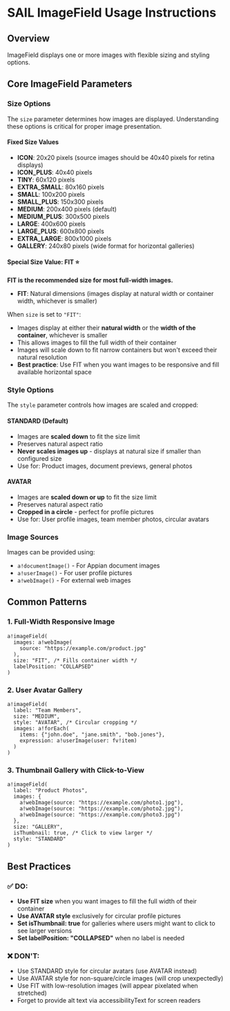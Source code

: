 # SAIL ImageField Usage Instructions

## Overview
ImageField displays one or more images with flexible sizing and styling options.

## Core ImageField Parameters

### Size Options

The `size` parameter determines how images are displayed. Understanding these options is critical for proper image presentation.

#### Fixed Size Values
- **ICON**: 20x20 pixels (source images should be 40x40 pixels for retina displays)
- **ICON_PLUS**: 40x40 pixels
- **TINY**: 60x120 pixels
- **EXTRA_SMALL**: 80x160 pixels
- **SMALL**: 100x200 pixels
- **SMALL_PLUS**: 150x300 pixels
- **MEDIUM**: 200x400 pixels (default)
- **MEDIUM_PLUS**: 300x500 pixels
- **LARGE**: 400x600 pixels
- **LARGE_PLUS**: 600x800 pixels
- **EXTRA_LARGE**: 800x1000 pixels
- **GALLERY**: 240x80 pixels (wide format for horizontal galleries)

#### Special Size Value: FIT ⭐
**FIT is the recommended size for most full-width images.**

- **FIT**: Natural dimensions (images display at natural width or container width, whichever is smaller)

When `size` is set to `"FIT"`:
- Images display at either their **natural width** or the **width of the container**, whichever is smaller
- This allows images to fill the full width of their container
- Images will scale down to fit narrow containers but won't exceed their natural resolution
- **Best practice**: Use FIT when you want images to be responsive and fill available horizontal space

### Style Options

The `style` parameter controls how images are scaled and cropped:

#### STANDARD (Default)
- Images are **scaled down** to fit the size limit
- Preserves natural aspect ratio
- **Never scales images up** - displays at natural size if smaller than configured size
- Use for: Product images, document previews, general photos

#### AVATAR
- Images are **scaled down or up** to fit the size limit
- Preserves natural aspect ratio
- **Cropped in a circle** - perfect for profile pictures
- Use for: User profile images, team member photos, circular avatars

### Image Sources

Images can be provided using:
- `a!documentImage()` - For Appian document images
- `a!userImage()` - For user profile pictures
- `a!webImage()` - For external web images

## Common Patterns

### 1. Full-Width Responsive Image
```sail
a!imageField(
  images: a!webImage(
    source: "https://example.com/product.jpg"
  ),
  size: "FIT", /* Fills container width */
  labelPosition: "COLLAPSED"
)
```

### 2. User Avatar Gallery
```sail
a!imageField(
  label: "Team Members",
  size: "MEDIUM",
  style: "AVATAR", /* Circular cropping */
  images: a!forEach(
    items: {"john.doe", "jane.smith", "bob.jones"},
    expression: a!userImage(user: fv!item)
  )
)
```

### 3. Thumbnail Gallery with Click-to-View
```sail
a!imageField(
  label: "Product Photos",
  images: {
    a!webImage(source: "https://example.com/photo1.jpg"),
    a!webImage(source: "https://example.com/photo2.jpg"),
    a!webImage(source: "https://example.com/photo3.jpg")
  },
  size: "GALLERY",
  isThumbnail: true, /* Click to view larger */
  style: "STANDARD"
)
```

## Best Practices

### ✅ DO:
- **Use FIT size** when you want images to fill the full width of their container
- **Use AVATAR style** exclusively for circular profile pictures
- **Set isThumbnail: true** for galleries where users might want to click to see larger versions
- **Set labelPosition: "COLLAPSED"** when no label is needed

### ❌ DON'T:
- Use STANDARD style for circular avatars (use AVATAR instead)
- Use AVATAR style for non-square/circle images (will crop unexpectedly)
- Use FIT with low-resolution images (will appear pixelated when stretched)
- Forget to provide alt text via accessibilityText for screen readers